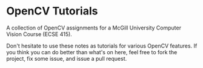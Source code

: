 # OpenCV Tutorials
A collection of OpenCV assignments for a McGill University Computer Vision Course (ECSE 415).

Don't hesitate to use these notes as tutorials for various OpenCV features. If you think you can do better than what's on here, feel free to fork the project, fix some issue, and issue a pull request.

